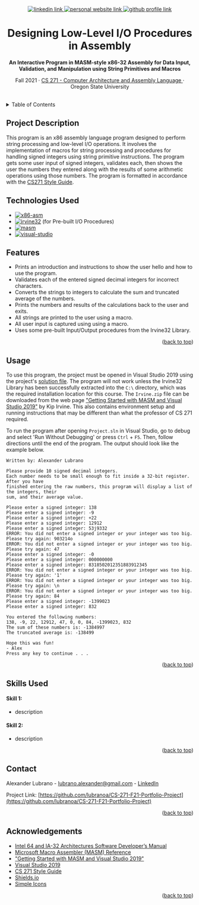 <!-- Improved compatibility of back to top link: See: https://github.com/othneildrew/Best-README-Template/pull/73 -->
<a name="readme-top"></a>

<!-- Centered title section with descriptive lines -->
<div align="center">
  <!-- Title Section Links -->
  <p>
    <a href="www.linkedin.com/in/lubrano-alexander">
      <img src="https://img.shields.io/badge/LinkedIn-0A66C2?style=for-the-badge&logo=linkedin" alt="linkedin link" />
    </a>
    <a href="https://lubranoa.github.io">
      <img src="https://img.shields.io/badge/Personal_Site-47b51b?style=for-the-badge" alt="personal website link" />
    </a>
    <a href="https://github.com/lubranoa">
      <img src="https://img.shields.io/badge/GitHub-8A2BE2?style=for-the-badge&logo=github" alt="github profile link" />
    </a>
  </p>
  <!-- Titles and Subtitles -->
  <h1 align="center">Designing Low-Level I/O Procedures in Assembly</h1>
  <p align="center">
    <b>An Interactive Program in MASM-style x86-32 Assembly for Data Input, Validation, and Manipulation using String Primitives and Macros</b>
  </p>
  <p align="center">
    Fall 2021 · <a href="https://ecampus.oregonstate.edu/soc/ecatalog/ecoursedetail.htm?subject=CS&coursenumber=271&termcode=ALL">CS 271 - Computer Architecture and Assembly Language </a> · Oregon State University
  </p>
  <br />
</div>

<!-- Table of Contents -->
<details>
  <summary>Table of Contents</summary>
    
  - [Project Description](#project-description)
  - [Technologies Used](#technologies-used)
  - [Features](#features)
  - [Usage](#usage)
  - [Skills Used](#skills-used)
    - [Skill 1](#skill-1)
    - [Skill 2](#skill-2)
  - [Contact](#contact)
  - [Acknowledgements](#acknowledgements)

</details>

<!-- Project Description -->
## Project Description
This program is an x86 assembly language program designed to perform string processing and low-level I/O operations. It involves the implementation of macros for string processing and procedures for handling signed integers using string primitive instructions. The program gets some user input of signed integers, validates each, then shows the user the numbers they entered along with the results of some arithmetic operations using those numbers. The program is formatted in accordance with the [CS271 Style Guide](/docs/CS271%20Style%20Guide.pdf).

<!-- Technologies Used -->
## Technologies Used
   - [![x86-asm][x86-asm]][x86-asm-url]
   - [![irvine32][irvine32]][irvine32-url] (for Pre-built I/O Procedures)
   - [![masm][masm]][masm-url]
   - [![visual-studio][visual-studio]][visual-studio-url]

<!-- Features -->
## Features
  - Prints an introduction and instructions to show the user hello and how to use the program.
  - Validates each of the entered signed decimal integers for incorrect characters.
  - Converts the strings to integers to calculate the sum and truncated average of the numbers.
  - Prints the numbers and results of the calculations back to the user and exits.
  - All strings are printed to the user using a macro.
  - All user input is captured using using a macro.
  - Uses some pre-built Input/Output procedures from the Irvine32 Library.

<p align="right">(<a href="#readme-top">back to top</a>)</p>

<!-- Usage -->
## Usage
To use this program, the project must be opened in Visual Studio 2019 using the project's [solution file](/Project.sln). The program will not work unless the Irvine32 Library has been successfully extracted into the `C:\` directory, which was the required installation location for this course. The `Irvine.zip` file can be downloaded from the web page ["Getting Started with MASM and Visual Studio 2019"](http://www.asmirvine.com/gettingStartedVS2019/index.htm) by Kip Irvine. This also contains environment setup and running instructions that may be different than what the professor of CS 271 required.

To run the program after opening `Project.sln` in Visual Studio, go to debug and select 'Run Without Debugging' or press `Ctrl` + `F5`. Then, follow directions until the end of the program. The output should look like the example below.

```
Written by: Alexander Lubrano

Please provide 10 signed decimal integers.
Each number needs to be small enough to fit inside a 32-bit register. After you have
finished entering the raw numbers, this program will display a list of the integers, their
sum, and their average value.

Please enter a signed integer: 138
Please enter a signed integer: -9
Please enter a signed integer: +22
Please enter a signed integer: 12912
Please enter a signed integer: 53j9332
ERROR: You did not enter a signed integer or your integer was too big.
Please try again: 903214o
ERROR: You did not enter a signed integer or your integer was too big.
Please try again: 47
Please enter a signed integer: -0
Please enter a signed integer: 000000000
Please enter a signed integer: 8318502012351883912345
ERROR: You did not enter a signed integer or your integer was too big.
Please try again: '1'
ERROR: You did not enter a signed integer or your integer was too big.
Please try again: \n
ERROR: You did not enter a signed integer or your integer was too big.
Please try again: 84
Please enter a signed integer: -1399023
Please enter a signed integer: 832

You entered the following numbers:
138, -9, 22, 12912, 47, 0, 0, 84, -1399023, 832
The sum of these numbers is: -1384997
The truncated average is: -138499

Hope this was fun!
- Alex
Press any key to continue . . .
```

<p align="right">(<a href="#readme-top">back to top</a>)</p>

## Skills Used
#### Skill 1:
  - description
#### Skill 2:
  - description

<p align="right">(<a href="#readme-top">back to top</a>)</p>

<!-- Contact -->
## Contact
Alexander Lubrano - [lubrano.alexander@gmail.com](mailto:lubrano.alexander@gmail.com) - [LinkedIn](www.linkedin.com/in/lubrano-alexander)

Project Link: [https://github.com/lubranoa/CS-271-F21-Portfolio-Project](https://github.com/lubranoa/CS-271-F21-Portfolio-Project)

<p align="right">(<a href="#readme-top">back to top</a>)</p>

<!-- Acknowledgements -->
## Acknowledgements
  - [Intel 64 and IA-32 Architectures Software Developer’s Manual](https://www.intel.com/content/www/us/en/content-details/782158/intel-64-and-ia-32-architectures-software-developer-s-manual-combined-volumes-1-2a-2b-2c-2d-3a-3b-3c-3d-and-4.html?wapkw=intel%2064%20and%20ia-32%20architectures%20software%20developer%27s%20manual&docid=782159)
  - [Microsoft Macro Assembler (MASM) Reference](https://learn.microsoft.com/en-us/cpp/assembler/masm/microsoft-macro-assembler-reference?view=msvc-170)
  - ["Getting Started with MASM and Visual Studio 2019"](http://www.asmirvine.com/gettingStartedVS2019/index.htm)
  - [Visual Studio 2019](https://visualstudio.microsoft.com/)
  - [CS 271 Style Guide](/docs/CS271%20Style%20Guide.pdf)
  - [Shields.io](https://shields.io/)
  - [Simple Icons](https://simpleicons.org/)

<p align="right">(<a href="#readme-top">back to top</a>)</p>

<!-- Markdown links -->
<!-- https://www.markdownguide.org/basic-syntax/#reference-style-links -->
[x86-asm]: https://img.shields.io/badge/x86--32_Assembly_Language-grey?style=for-the-badge
[x86-asm-url]: https://www.intel.com/content/www/us/en/content-details/782158/intel-64-and-ia-32-architectures-software-developer-s-manual-combined-volumes-1-2a-2b-2c-2d-3a-3b-3c-3d-and-4.html?wapkw=intel%2064%20and%20ia-32%20architectures%20software%20developer%27s%20manual&docid=782159

[masm]: https://img.shields.io/badge/Microsoft_Macro_Assembler_(MASM)-grey?style=for-the-badge
[masm-url]: https://learn.microsoft.com/en-us/cpp/assembler/masm/microsoft-macro-assembler-reference?view=msvc-170

[visual-studio]: https://img.shields.io/badge/Visual_Studio_2019-grey?style=for-the-badge&logo=visualstudio&logoColor=5C2D91
[visual-studio-url]: https://visualstudio.microsoft.com/

[irvine32]: https://img.shields.io/badge/Irvine32_Library-grey?style=for-the-badge
[irvine32-url]:http://www.asmirvine.com/gettingStartedVS2019/index.htm